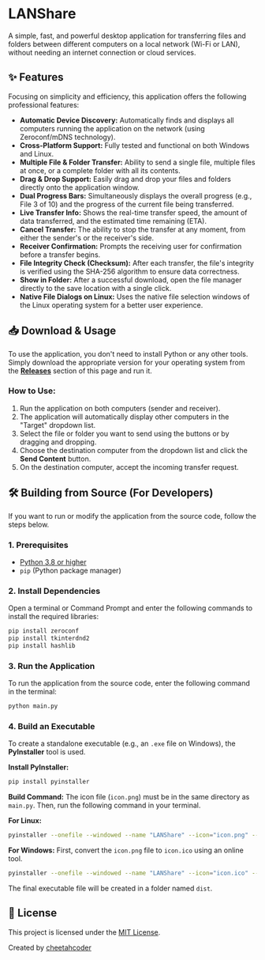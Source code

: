 
# LANShare

A simple, fast, and powerful desktop application for transferring files and folders between different computers on a local network (Wi-Fi or LAN), without needing an internet connection or cloud services.

## ✨ Features

Focusing on simplicity and efficiency, this application offers the following professional features:

* **Automatic Device Discovery:** Automatically finds and displays all computers running the application on the network (using Zeroconf/mDNS technology).
* **Cross-Platform Support:** Fully tested and functional on both Windows and Linux.
* **Multiple File & Folder Transfer:** Ability to send a single file, multiple files at once, or a complete folder with all its contents.
* **Drag & Drop Support:** Easily drag and drop your files and folders directly onto the application window.
* **Dual Progress Bars:** Simultaneously displays the overall progress (e.g., File 3 of 10) and the progress of the current file being transferred.
* **Live Transfer Info:** Shows the real-time transfer speed, the amount of data transferred, and the estimated time remaining (ETA).
* **Cancel Transfer:** The ability to stop the transfer at any moment, from either the sender's or the receiver's side.
* **Receiver Confirmation:** Prompts the receiving user for confirmation before a transfer begins.
* **File Integrity Check (Checksum):** After each transfer, the file's integrity is verified using the SHA-256 algorithm to ensure data correctness.
* **Show in Folder:** After a successful download, open the file manager directly to the save location with a single click.
* **Native File Dialogs on Linux:** Uses the native file selection windows of the Linux operating system for a better user experience.

## 📥 Download & Usage

To use the application, you don't need to install Python or any other tools. Simply download the appropriate version for your operating system from the [**Releases**](https://github.com/cheetahcoder/LAN-Share/releases/tag/v1.0.0) section of this page and run it.

### How to Use:

1.  Run the application on both computers (sender and receiver).
2.  The application will automatically display other computers in the "Target" dropdown list.
3.  Select the file or folder you want to send using the buttons or by dragging and dropping.
4.  Choose the destination computer from the dropdown list and click the **Send Content** button.
5.  On the destination computer, accept the incoming transfer request.

## 🛠️ Building from Source (For Developers)

If you want to run or modify the application from the source code, follow the steps below.

### 1. Prerequisites

* [Python 3.8 or higher](https://www.python.org/downloads/)
* `pip` (Python package manager)

### 2. Install Dependencies

Open a terminal or Command Prompt and enter the following commands to install the required libraries:

```bash
pip install zeroconf
pip install tkinterdnd2
pip install hashlib
````

### 3\. Run the Application

To run the application from the source code, enter the following command in the terminal:

```bash
python main.py
```

### 4\. Build an Executable

To create a standalone executable (e.g., an `.exe` file on Windows), the **PyInstaller** tool is used.

**Install PyInstaller:**

```bash
pip install pyinstaller
```

**Build Command:**
The icon file (`icon.png`) must be in the same directory as `main.py`. Then, run the following command in your terminal.

**For Linux:**

```bash
pyinstaller --onefile --windowed --name "LANShare" --icon="icon.png" --add-data="icon.png:." main.py
```

**For Windows:**
First, convert the `icon.png` file to `icon.ico` using an online tool.

```bash
pyinstaller --onefile --windowed --name "LANShare" --icon="icon.ico" --add-data="icon.png;." main.py
```

The final executable file will be created in a folder named `dist`.

## 📜 License

This project is licensed under the [MIT License](https://www.google.com/search?q=LICENSE).

Created by [cheetahcoder](https://www.google.com/search?q=https://github.com/cheetahcoder)
